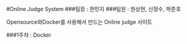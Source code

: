 #Online Judge System
###팀장 : 한민지
###팀원 : 원상현, 신정수, 박준호

Opensource와Docker를 사용해서 만드는 Online judge 사이트

###1주차 : Docker
